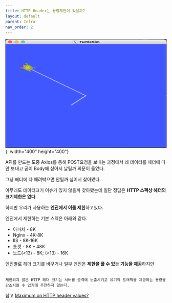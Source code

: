 ```yaml
---
title: HTTP Header는 용량제한이 있을까?
layout: default
parent: Infra
nav_order: 2
---
```


![](../assets/ros/ros1-1.png){: width="400" height="400"}

API를 만드는 도중 Axios를 통해 POST요청을 보내는 과정에서 왜 데이터를 헤더에 다 안 보내고 굳이 Body에 싣어서 날릴까 의문이 들었다.

그냥 헤더에 다 때려박으면 안될까 싶어서 찾아봤다.

아무래도 데이터크기 이슈가 있지 않을까 찾아봤는데 일단 정답은 **HTTP 스펙상 헤더의 크기제한은 없다.**

하지만 우리가 사용하는 **엔진에서 이를 제한**하고있다.

엔진에서 제한하는 기본 스펙은 아래와 같다.

- 아파치 - 8K
- Nginx - 4K-8K
- IIS - 8K-16K
- 톰캣 - 8K – 48K
- 노드(<13) - 8K; (>13) - 16K

엔진별로 헤더 크기를 바꾸거나 일부 엔진은 **제한을 풀 수 있는 기능을 제공**하지만

<code>
제한되지 않은 HTTP 헤더 크기는 서버를 공격에 노출시키고 유기적 트래픽을 제공하는 용량을 감소시킬 수 있기에 추천하지 않는다.
</code>

참고 [Maximum on HTTP header values?](https://stackoverflow.com/questions/686217/maximum-on-http-header-values)
